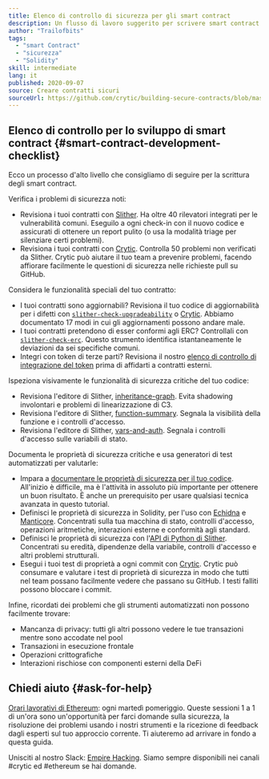 ```yaml
---
title: Elenco di controllo di sicurezza per gli smart contract
description: Un flusso di lavoro suggerito per scrivere smart contract sicuri
author: "Trailofbits"
tags:
  - "smart Contract"
  - "sicurezza"
  - "Solidity"
skill: intermediate
lang: it
published: 2020-09-07
source: Creare contratti sicuri
sourceUrl: https://github.com/crytic/building-secure-contracts/blob/master/development-guidelines/workflow.md
---
```


## Elenco di controllo per lo sviluppo di smart contract {#smart-contract-development-checklist}

Ecco un processo d'alto livello che consigliamo di seguire per la scrittura degli smart contract.

Verifica i problemi di sicurezza noti:

- Revisiona i tuoi contratti con [Slither](https://github.com/crytic/slither). Ha oltre 40 rilevatori integrati per le vulnerabilità comuni. Eseguilo a ogni check-in con il nuovo codice e assicurati di ottenere un report pulito (o usa la modalità triage per silenziare certi problemi).
- Revisiona i tuoi contratti con [Crytic](https://crytic.io/). Controlla 50 problemi non verificati da Slither. Crytic può aiutare il tuo team a prevenire problemi, facendo affiorare facilmente le questioni di sicurezza nelle richieste pull su GitHub.

Considera le funzionalità speciali del tuo contratto:

- I tuoi contratti sono aggiornabili? Revisiona il tuo codice di aggiornabilità per i difetti con [`slither-check-upgradeability`](https://github.com/crytic/slither/wiki/Upgradeability-Checks) o [Crytic](https://blog.trailofbits.com/2020/06/12/upgradeable-contracts-made-safer-with-crytic/). Abbiamo documentato 17 modi in cui gli aggiornamenti possono andare male.
- I tuoi contratti pretendono di esser conformi agli ERC? Controllali con [`slither-check-erc`](https://github.com/crytic/slither/wiki/ERC-Conformance). Questo strumento identifica istantaneamente le deviazioni da sei specifiche comuni.
- Integri con token di terze parti? Revisiona il nostro [elenco di controllo di integrazione del token](/developers/tutorials/token-integration-checklist/) prima di affidarti a contratti esterni.

Ispeziona visivamente le funzionalità di sicurezza critiche del tuo codice:

- Revisiona l'editore di Slither, [inheritance-graph](https://github.com/trailofbits/slither/wiki/Printer-documentation#inheritance-graph). Evita shadowing involontari e problemi di linearizzazione di C3.
- Revisiona l'editore di Slither, [function-summary](https://github.com/trailofbits/slither/wiki/Printer-documentation#function-summary). Segnala la visibilità della funzione e i controlli d'accesso.
- Revisiona l'editore di Slither, [vars-and-auth](https://github.com/trailofbits/slither/wiki/Printer-documentation#variables-written-and-authorization). Segnala i controlli d'accesso sulle variabili di stato.

Documenta le proprietà di sicurezza critiche e usa generatori di test automatizzati per valutarle:

- Impara a [documentare le proprietà di sicurezza per il tuo codice](/developers/tutorials/guide-to-smart-contract-security-tools/). All'inizio è difficile, ma è l'attività in assoluto più importante per ottenere un buon risultato. È anche un prerequisito per usare qualsiasi tecnica avanzata in questo tutorial.
- Definisci le proprietà di sicurezza in Solidity, per l'uso con [Echidna](https://github.com/crytic/echidna) e [Manticore](https://manticore.readthedocs.io/en/latest/verifier.html). Concentrati sulla tua macchina di stato, controlli d'accesso, operazioni aritmetiche, interazioni esterne e conformità agli standard.
- Definisci le proprietà di sicurezza con l'[API di Python di Slither](/developers/tutorials/how-to-use-slither-to-find-smart-contract-bugs/). Concentrati su eredità, dipendenze della variabile, controlli d'accesso e altri problemi strutturali.
- Esegui i tuoi test di proprietà a ogni commit con [Crytic](https://crytic.io). Crytic può consumare e valutare i test di proprietà di sicurezza in modo che tutti nel team possano facilmente vedere che passano su GitHub. I testi falliti possono bloccare i commit.

Infine, ricordati dei problemi che gli strumenti automatizzati non possono facilmente trovare:

- Mancanza di privacy: tutti gli altri possono vedere le tue transazioni mentre sono accodate nel pool
- Transazioni in esecuzione frontale
- Operazioni crittografiche
- Interazioni rischiose con componenti esterni della DeFi

## Chiedi aiuto {#ask-for-help}

[Orari lavorativi di Ethereum](https://calendly.com/dan-trailofbits/ethereum-office-hours): ogni martedì pomeriggio. Queste sessioni 1 a 1 di un'ora sono un'opportunità per farci domande sulla sicurezza, la risoluzione dei problemi usando i nostri strumenti e la ricezione di feedback dagli esperti sul tuo approccio corrente. Ti aiuteremo ad arrivare in fondo a questa guida.

Unisciti al nostro Slack: [Empire Hacking](https://join.slack.com/t/empirehacking/shared_invite/zt-h97bbrj8-1jwuiU33nnzg67JcvIciUw). Siamo sempre disponibili nei canali #crytic ed #ethereum se hai domande.

